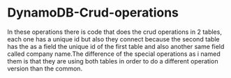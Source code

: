 # DynamoDB-Crud-operations
In these operations there is code that does the crud operations in 2 tables, each one has a unique id but also they connect because the 
second table has the as a field the unique id of the first table and also another same field called company name.The difference of the 
special operations as i named them is that they are using both tables in order to do a different operation version than the common.
